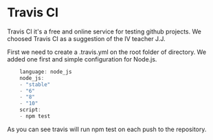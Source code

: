 # Travis CI
Travis CI it's a free and online service for testing github projects.
We choosed Travis CI as a suggestion of the IV teacher J.J.

First we need to create a .travis.yml on the root folder of directory.
We added one first and simple configuration for Node.js.

```JavaScript
    language: node_js
    node_js: 
    - "stable"
    - "6"
    - "8"
    - "10"
    script:
    - npm test
```

As you can see travis will run npm test on each push to the repository.